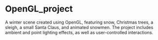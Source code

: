 # OpenGL_project
A winter scene created using OpenGL, featuring snow, Christmas trees, a sleigh, a small Santa Claus, and animated snowmen. The project includes ambient and point lighting effects, as well as user-controlled interactions.
